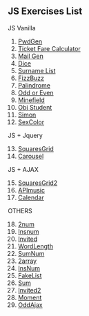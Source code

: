 ## JS Exercises List

JS Vanilla

1. [PwdGen](https://giampaolo1.github.io/js-pwdgen-wannabe/)
2. [Ticket Fare Calculator](https://giampaolo1.github.io/js-js-biglietto-treno/)
3. [Mail Gen](https://giampaolo1.github.io/js-mail-dadi/)
4. [Dice](https://giampaolo1.github.io/js-mail-dadi/)
5. [Surname List](https://giampaolo1.github.io/js-lista-cognomi/)
6. [FizzBuzz](https://giampaolo1.github.io/js-fizzbuzz/)
7. [Palindrome](https://giampaolo1.github.io/js-paliedispari/)
8. [Odd or Even](https://giampaolo1.github.io/js-paliedispari/)
9. [Minefield](https://giampaolo1.github.io/js-campominato/)
10. [Obj Student](https://giampaolo1.github.io/js-oggetti-studenti/)
11. [Simon](https://giampaolo1.github.io/js-simon-sexcolor/)
12. [SexColor](https://giampaolo1.github.io/js-simon-sexcolor/)

JS + Jquery

13. [SquaresGrid](https://giampaolo1.github.io/js-jq-grigliaquadrati/)
14. [Carousel](https://giampaolo1.github.io/js-jq-carousel/)

JS + AJAX

15. [SquaresGrid2](https://giampaolo1.github.io/js-jq-ajax-grigliaquad/)
16. [APImusic](https://giampaolo1.github.io/js-jq-ajax-api-musica/)
17. [Calendar](https://giampaolo1.github.io/ajax-ex-calendar/)

OTHERS

18. [2num](https://giampaolo1.github.io/js-pwdgen-wannabe/)
19. [Insnum](https://giampaolo1.github.io/js-pwdgen-wannabe/)
20. [Invited](https://giampaolo1.github.io/js-pwdgen-wannabe/)
21. [WordLength](https://giampaolo1.github.io/js-pwdgen-wannabe/)
22. [SumNum](https://giampaolo1.github.io/js-pwdgen-wannabe/)
23. [2array](https://giampaolo1.github.io/js-pwdgen-wannabe/)
24. [InsNum](https://giampaolo1.github.io/js-pwdgen-wannabe/)
25. [FakeList](https://giampaolo1.github.io/js-pwdgen-wannabe/)
26. [Sum](https://giampaolo1.github.io/js-pwdgen-wannabe/)
27. [Invited2](https://giampaolo1.github.io/js-pwdgen-wannabe/)
28. [Moment](https://giampaolo1.github.io/js-pwdgen-wannabe/)
29. [OddAjax](https://giampaolo1.github.io/js-pwdgen-wannabe/)
